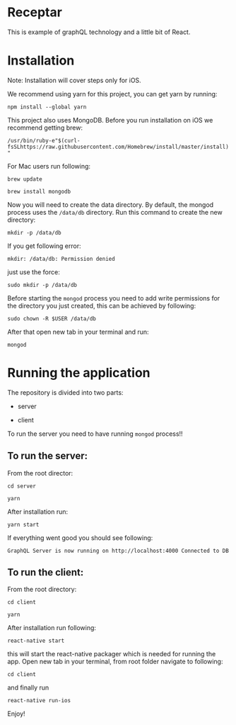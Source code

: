 # Receptar

This is example of graphQL technology and a little bit of React.

# Installation

Note: Installation will cover steps only for iOS.

We recommend using yarn for this project, you can get yarn by running:

`npm install --global yarn`

This project also uses MongoDB. Before you run installation on iOS we recommend getting brew:

`/usr/bin/ruby-e"$(curl-fsSLhttps://raw.githubusercontent.com/Homebrew/install/master/install)"`

For Mac users run following:

`brew update`

`brew install mongodb`

Now you will need to create the data directory. By default, the mongod process uses the `/data/db` directory. Run this command to create the new directory:

`mkdir -p /data/db`

If you get following error:

`mkdir: /data/db: Permission denied`

just use the force:

`sudo mkdir -p /data/db`

Before starting the `mongod` process you need to add write permissions for the directory you just created, this can be achieved by following:

`sudo chown -R $USER /data/db`

After that open new tab in your terminal and run:

`mongod`


# Running the application
The repository is divided into two parts:
  * server

  * client

To run the server you need to have running `mongod` process!!
## To run the server:
From the root director:

`cd server`

`yarn`

After installation run:

`yarn start`

If everything went good you should see following:

`GraphQL Server is now running on http://localhost:4000
Connected to DB`

## To run the client:
From the root directory:

`cd client`

`yarn`

After installation run following:

`react-native start`

this will start the react-native packager which is needed for running the app. Open new tab in your terminal, from root folder navigate to following:

`cd client`

and finally run

`react-native run-ios`

Enjoy!
